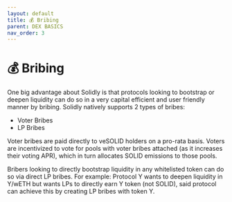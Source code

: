 ```yaml
---
layout: default
title: 💰 Bribing
parent: DEX BASICS
nav_order: 3
---
```


# 💰 Bribing

One big advantage about Solidly is that protocols looking to bootstrap or deepen liquidity can do so in a very capital efficient and user friendly manner by bribing. Solidly natively supports 2 types of bribes:

* Voter Bribes
* LP Bribes

Voter bribes are paid directly to veSOLID holders on a pro-rata basis. Voters are incentivized to vote for pools with voter bribes attached (as it increases their voting APR), which in turn allocates SOLID emissions to those pools.

Bribers looking to directly bootstrap liquidity in any whitelisted token can do so via direct LP bribes. For example: Protocol Y wants to deepen liquidity in Y/wETH but wants LPs to directly earn Y token (not SOLID), said protocol can achieve this by creating LP bribes with token Y.
